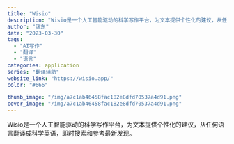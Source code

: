 ```yaml
---
title: "Wisio"
description: "Wisio是一个人工智能驱动的科学写作平台，为文本提供个性化的建议，从任何语言翻译成科学英语，即时搜索和参考最新发现。"
author: "瑞东"
date: "2023-03-30"
tags:
  - "AI写作"
  - "翻译"
  - "语言"
categories: application
series: "翻译辅助"
website_link: "https://wisio.app/"
color: "#666"

thumb_image: "/img/a7c1ab46458fac182e8dfd70537a4d91.png"
cover_image: "/img/a7c1ab46458fac182e8dfd70537a4d91.png"
---
```


Wisio是一个人工智能驱动的科学写作平台，为文本提供个性化的建议，从任何语言翻译成科学英语，即时搜索和参考最新发现。